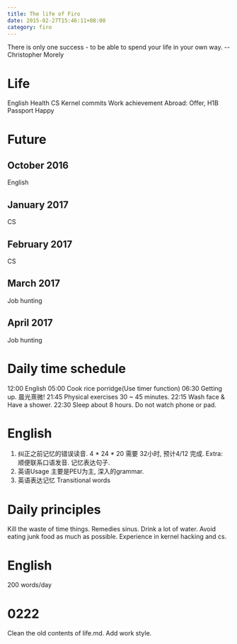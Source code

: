 ```yaml
---
title: The life of Firo
date: 2015-02-27T15:46:11+08:00 
category: firo
---
```

There is only one success - to be able to spend your life in your own way. --Christopher Morely

# Life
English
Health
CS
Kernel commits
Work achievement
Abroad: Offer, H1B
Passport
Happy

# Future
## October 2016
English

## January 2017
CS

## February 2017
CS

## March 2017
Job hunting

## April 2017
Job hunting


# Daily time schedule
12:00 English
05:00 Cook rice porridge(Use timer function)
06:30 Getting up. 晨光熹微!
21:45 Physical exercises 30 ~ 45 minutes.
22:15 Wash face & Have a shower.
22:30 Sleep about 8 hours. Do not watch phone or pad.

# English
1. 纠正之前记忆的错误读音.
4 * 24 * 20 需要 32小时, 预计4/12 完成.
Extra:
顺便联系口语发音.
记忆表达句子.
2. 英语Usage
主要是PEU为主, 深入的grammar.
3. 英语表达记忆
Transitional words


# Daily principles
Kill the waste of time things.
Remedies sinus.
Drink a lot of water.
Avoid eating junk food as much as possible.
Experience in kernel hacking and cs.

# English
200 words/day

# 0222
Clean the old contents of life.md.
Add work style.

